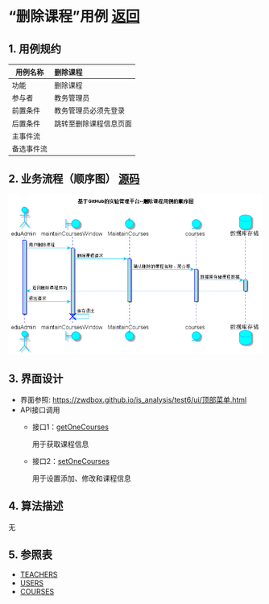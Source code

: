 ﻿<!-- markdownlint-disable MD033-->
<!-- 禁止MD033类型的警告 https://www.npmjs.com/package/markdownlint -->

# “删除课程”用例 [返回](../README.md)
## 1. 用例规约

|用例名称|删除课程|
|-------|:-------------|
|功能|删除课程|
|参与者|教务管理员|
|前置条件|教务管理员必须先登录|
|后置条件|跳转至删除课程信息页面|
|主事件流||
|备选事件流| |

## 2. 业务流程（顺序图） [源码](../src/sequence删除课程.puml)
![sequence1](../image/sequence删除课程.png)

## 3. 界面设计
- 界面参照: https://zwdbox.github.io/is_analysis/test6/ui/顶部菜单.html
- API接口调用
    - 接口1：[getOneCourses](../接口/getOneCourses.md)

        用于获取课程信息

    - 接口2：[setOneCourses](../接口/setOneCourses.md)

        用于设置添加、修改和课程信息

## 4. 算法描述
无

## 5. 参照表
- [TEACHERS](../数据库设计.md/#TEACHERS)
- [USERS](../数据库设计.md/#USERS)
- [COURSES](../数据库设计.md/#COURSES)
